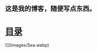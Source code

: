<!-- 这是主页文件 -->
## 这是我的博客，随便写点东西。
# [目录](catalogue.md) 
<audio autoplay="autoplay" loop="loop" height="100" width="100">
  <source src="Music.mp3" type="audio/mp3" />
  <embed height="100" width="100" src="Music.mp3" />
</audio>
![](images/Sea.webp)
